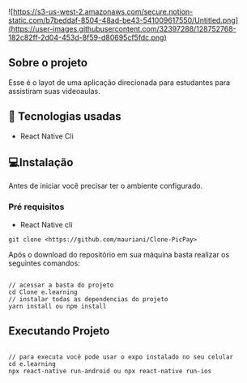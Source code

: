 ![https://s3-us-west-2.amazonaws.com/secure.notion-static.com/b7beddaf-8504-48ad-be43-541009617550/Untitled.png](https://user-images.githubusercontent.com/32397288/128752768-182c82ff-2d04-453d-8f59-d80695cf5fdc.png)

## Sobre o projeto

Esse é o layot de uma aplicação direcionada para estudantes para assistiram suas videoaulas.

## 🚀 Tecnologias usadas

- React Native Cli

## 💻Instalação

Antes de iniciar você precisar ter o ambiente configurado.

### Pré requisitos

- React Native cli

```
git clone <https://github.com/mauriani/Clone-PicPay>

```

Após o download do repositório em sua máquina basta realizar os seguintes comandos:

```

// acessar a basta do projeto
cd Clone e.learning
// instalar todas as dependencias do projeto
yarn install ou npm install

```

## Executando Projeto

```

// para executa você pode usar o expo instalado no seu celular
cd e.learning
npx react-native run-android ou npx react-native run-ios

```
